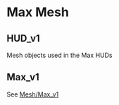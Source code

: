 # Max Mesh

## HUD_v1

Mesh objects used in the Max HUDs

## Max_v1

See [Mesh/Max_v1](Max_v1/README.md)

